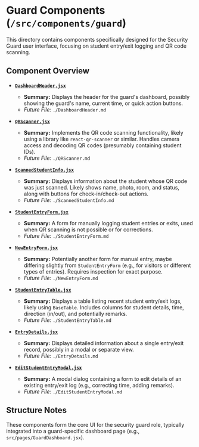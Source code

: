 # Guard Components (`/src/components/guard`)

This directory contains components specifically designed for the Security Guard user interface, focusing on student entry/exit logging and QR code scanning.

## Component Overview

- **[`DashboardHeader.jsx`](./DashboardHeader.md)**

  - **Summary:** Displays the header for the guard's dashboard, possibly showing the guard's name, current time, or quick action buttons.
  - _Future File:_ `./DashboardHeader.md`

- **[`QRScanner.jsx`](./QRScanner.md)**

  - **Summary:** Implements the QR code scanning functionality, likely using a library like `react-qr-scanner` or similar. Handles camera access and decoding QR codes (presumably containing student IDs).
  - _Future File:_ `./QRScanner.md`

- **[`ScannedStudentInfo.jsx`](./ScannedStudentInfo.md)**

  - **Summary:** Displays information about the student whose QR code was just scanned. Likely shows name, photo, room, and status, along with buttons for check-in/check-out actions.
  - _Future File:_ `./ScannedStudentInfo.md`

- **[`StudentEntryForm.jsx`](./StudentEntryForm.md)**

  - **Summary:** A form for manually logging student entries or exits, used when QR scanning is not possible or for corrections.
  - _Future File:_ `./StudentEntryForm.md`

- **[`NewEntryForm.jsx`](./NewEntryForm.md)**

  - **Summary:** Potentially another form for manual entry, maybe differing slightly from `StudentEntryForm` (e.g., for visitors or different types of entries). Requires inspection for exact purpose.
  - _Future File:_ `./NewEntryForm.md`

- **[`StudentEntryTable.jsx`](./StudentEntryTable.md)**

  - **Summary:** Displays a table listing recent student entry/exit logs, likely using `BaseTable`. Includes columns for student details, time, direction (in/out), and potentially remarks.
  - _Future File:_ `./StudentEntryTable.md`

- **[`EntryDetails.jsx`](./EntryDetails.md)**

  - **Summary:** Displays detailed information about a single entry/exit record, possibly in a modal or separate view.
  - _Future File:_ `./EntryDetails.md`

- **[`EditStudentEntryModal.jsx`](./EditStudentEntryModal.md)**
  - **Summary:** A modal dialog containing a form to edit details of an existing entry/exit log (e.g., correcting time, adding remarks).
  - _Future File:_ `./EditStudentEntryModal.md`

## Structure Notes

These components form the core UI for the security guard role, typically integrated into a guard-specific dashboard page (e.g., `src/pages/GuardDashboard.jsx`).

